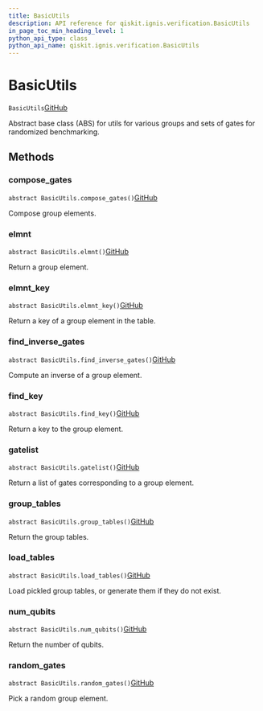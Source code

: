 ```yaml
---
title: BasicUtils
description: API reference for qiskit.ignis.verification.BasicUtils
in_page_toc_min_heading_level: 1
python_api_type: class
python_api_name: qiskit.ignis.verification.BasicUtils
---
```


# BasicUtils

<span id="qiskit.ignis.verification.BasicUtils" />

`BasicUtils`[GitHub](https://github.com/qiskit-community/qiskit-ignis/tree/stable/0.3/qiskit/ignis/verification/randomized_benchmarking/basic_utils.py "view source code")

Abstract base class (ABS) for utils for various groups and sets of gates for randomized benchmarking.

## Methods

### compose\_gates

<span id="qiskit.ignis.verification.BasicUtils.compose_gates" />

`abstract BasicUtils.compose_gates()`[GitHub](https://github.com/qiskit-community/qiskit-ignis/tree/stable/0.3/qiskit/ignis/verification/randomized_benchmarking/basic_utils.py "view source code")

Compose group elements.

### elmnt

<span id="qiskit.ignis.verification.BasicUtils.elmnt" />

`abstract BasicUtils.elmnt()`[GitHub](https://github.com/qiskit-community/qiskit-ignis/tree/stable/0.3/qiskit/ignis/verification/randomized_benchmarking/basic_utils.py "view source code")

Return a group element.

### elmnt\_key

<span id="qiskit.ignis.verification.BasicUtils.elmnt_key" />

`abstract BasicUtils.elmnt_key()`[GitHub](https://github.com/qiskit-community/qiskit-ignis/tree/stable/0.3/qiskit/ignis/verification/randomized_benchmarking/basic_utils.py "view source code")

Return a key of a group element in the table.

### find\_inverse\_gates

<span id="qiskit.ignis.verification.BasicUtils.find_inverse_gates" />

`abstract BasicUtils.find_inverse_gates()`[GitHub](https://github.com/qiskit-community/qiskit-ignis/tree/stable/0.3/qiskit/ignis/verification/randomized_benchmarking/basic_utils.py "view source code")

Compute an inverse of a group element.

### find\_key

<span id="qiskit.ignis.verification.BasicUtils.find_key" />

`abstract BasicUtils.find_key()`[GitHub](https://github.com/qiskit-community/qiskit-ignis/tree/stable/0.3/qiskit/ignis/verification/randomized_benchmarking/basic_utils.py "view source code")

Return a key to the group element.

### gatelist

<span id="qiskit.ignis.verification.BasicUtils.gatelist" />

`abstract BasicUtils.gatelist()`[GitHub](https://github.com/qiskit-community/qiskit-ignis/tree/stable/0.3/qiskit/ignis/verification/randomized_benchmarking/basic_utils.py "view source code")

Return a list of gates corresponding to a group element.

### group\_tables

<span id="qiskit.ignis.verification.BasicUtils.group_tables" />

`abstract BasicUtils.group_tables()`[GitHub](https://github.com/qiskit-community/qiskit-ignis/tree/stable/0.3/qiskit/ignis/verification/randomized_benchmarking/basic_utils.py "view source code")

Return the group tables.

### load\_tables

<span id="qiskit.ignis.verification.BasicUtils.load_tables" />

`abstract BasicUtils.load_tables()`[GitHub](https://github.com/qiskit-community/qiskit-ignis/tree/stable/0.3/qiskit/ignis/verification/randomized_benchmarking/basic_utils.py "view source code")

Load pickled group tables, or generate them if they do not exist.

### num\_qubits

<span id="qiskit.ignis.verification.BasicUtils.num_qubits" />

`abstract BasicUtils.num_qubits()`[GitHub](https://github.com/qiskit-community/qiskit-ignis/tree/stable/0.3/qiskit/ignis/verification/randomized_benchmarking/basic_utils.py "view source code")

Return the number of qubits.

### random\_gates

<span id="qiskit.ignis.verification.BasicUtils.random_gates" />

`abstract BasicUtils.random_gates()`[GitHub](https://github.com/qiskit-community/qiskit-ignis/tree/stable/0.3/qiskit/ignis/verification/randomized_benchmarking/basic_utils.py "view source code")

Pick a random group element.

